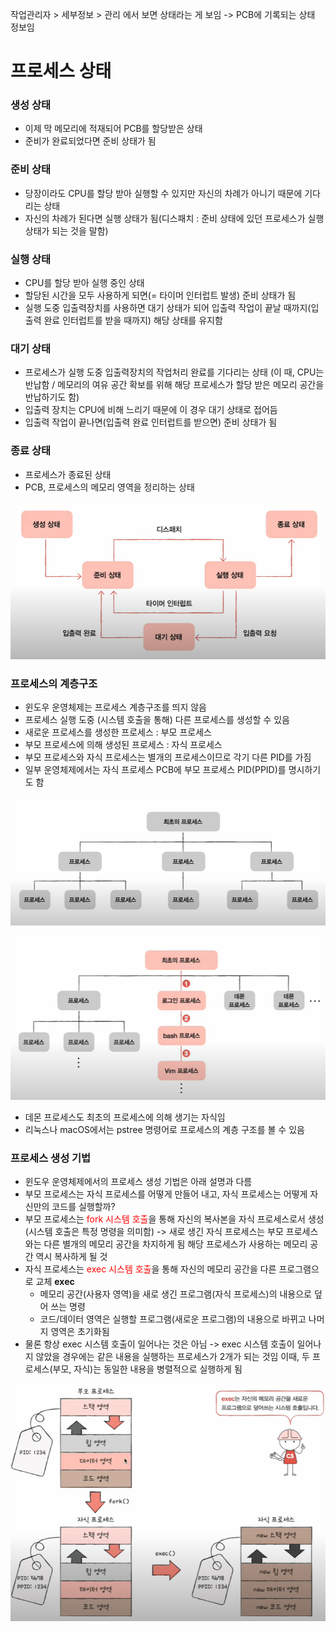 작업관리자 > 세부정보 > 관리 에서 보면 상태라는 게 보임 -> PCB에 기록되는 상태 정보임


# 프로세스 상태

### 생성 상태
- 이제 막 메모리에 적재되어 PCB를 할당받은 상태
- 준비가 완료되었다면 준비 상태가 됨
### 준비 상태
- 당장이라도 CPU를 할당 받아 실행할 수 있지만 자신의 차례가 아니기 때문에 기다리는 상태
- 자신의 차례가 된다면 실행 상태가 됨(디스패치 : 준비 상태에 있던 프로세스가 실행 상태가 되는 것을 말함)
### 실행 상태
- CPU를 할당 받아 실행 중인 상태
- 할당된 시간을 모두 사용하게 되면(= 타이머 인터럽트 발생) 준비 상태가 됨
- 실행 도중 입출력장치를 사용하면 대기 상태가 되어 입출력 작업이 끝날 때까지(입출력 완료 인터럽트를 받을 때까지) 해당 상태를 유지함
### 대기 상태
- 프로세스가 실행 도중 입출력장치의 작업처리 완료를 기다리는 상태
(이 때, CPU는 반납함 / 메모리의 여유 공간 확보를 위해 해당 프로세스가 할당 받은 메모리 공간을 반납하기도 함)
- 입출력 장치는 CPU에 비해 느리기 때문에 이 경우 대기 상태로 접어듬
- 입출력 작업이 끝나면(입출력 완료 인터럽트를 받으면) 준비 상태가 됨
### 종료 상태
- 프로세스가 종료된 상태
- PCB, 프로세스의 메모리 영역을 정리하는 상태

![](../../README_resources/Pasted%20image%2020240324105236.png)

### 프로세스의 계층구조
- 윈도우 운영체제는 프로세스 계층구조를 띄지 않음
- 프로세스 실행 도중 (시스템 호출을 통해) 다른 프로세스를 생성할 수 있음
- 새로운 프로세스를 생성한 프로세스 : 부모 프로세스
- 부모 프로세스에 의해 생성된 프로세스 : 자식 프로세스
- 부모 프로세스와 자식 프로세스는 별개의 프로세스이므로 각기 다른 PID를 가짐
- 일부 운영체제에서는 자식 프로세스 PCB에 부모 프로세스 PID(PPID)를 명시하기도 함

![](../../README_resources/Pasted%20image%2020240324105312.png)

![](../../README_resources/Pasted%20image%2020240324105345.png)

- 데몬 프로세스도 최초의 프로세스에 의해 생기는 자식임
- 리눅스나 macOS에서는 pstree 명령어로 프로세스의 계층 구조를 볼 수 있음

### 프로세스 생성 기법
- 윈도우 운영체제에서의 프로세스 생성 기법은 아래 설명과 다름
- 부모 프로세스는 자식 프로세스를 어떻게 만들어 내고, 자식 프로세스는 어떻게 자신만의 코드를 실행할까?
- 부모 프로세스는 <font style="color : red;">fork 시스템 호출</font>을 통해 자신의 복사본을 자식 프로세스로서 생성(시스템 호출은 특정 명령을 의미함) -> 새로 생긴 자식 프로세스는 부모 프로세스와는 다른 별개의 메모리 공간을 차지하게 됨 해당 프로세스가 사용하는 메모리 공간 역시 복사하게 될 것
- 자식 프로세스는 <font style="color : red;">exec 시스템 호출</font>을 통해 자신의 메모리 공간을 다른 프로그램으로 교체
	**exec**
	- 메모리 공간(사용자 영역)을 새로 생긴 프로그램(자식 프로세스)의 내용으로 덮어 쓰는 명령 
	- 코드/데이터 영역은 실행할 프로그램(새로운 프로그램)의 내용으로 바뀌고 나머지 영역은 초기화됨
- 물론 항상 exec 시스템 호출이 일어나는 것은 아님 -> exec 시스템 호출이 일어나지 않았을 경우에는 같은 내용을 실행하는 프로세스가 2개가 되는 것임 이때, 두 프로세스(부모, 자식)는 동일한 내용을 병렬적으로 실행하게 됨

![](../../README_resources/Pasted%20image%2020240324105422.png)
